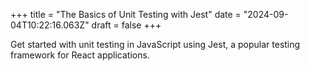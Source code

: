 +++
title = "The Basics of Unit Testing with Jest"
date = "2024-09-04T10:22:16.063Z"
draft = false
+++

Get started with unit testing in JavaScript using Jest, a popular testing framework for React applications.
        
